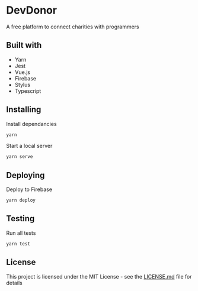 # DevDonor

A free platform to connect charities with programmers

## Built with

* Yarn
* Jest
* Vue.js
* Firebase
* Stylus
* Typescript

## Installing

Install dependancies

```bash
yarn
```

Start a local server

```bash
yarn serve
```

## Deploying

Deploy to Firebase

```bash
yarn deploy
```

## Testing

Run all tests

```bash
yarn test
```

## License

This project is licensed under the MIT License - see the [LICENSE.md](LICENSE.md) file for details
